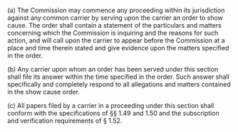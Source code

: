 (a) The Commission may commence any proceeding within its jurisdiction against any common carrier by serving upon the carrier an order to show cause. The order shall contain a statement of the particulars and matters concerning which the Commission is inquiring and the reasons for such action, and will call upon the carrier to appear before the Commission at a place and time therein stated and give evidence upon the matters specified in the order.

(b) Any carrier upon whom an order has been served under this section shall file its answer within the time specified in the order. Such answer shall specifically and completely respond to all allegations and matters contained in the show cause order.

(c) All papers filed by a carrier in a proceeding under this section shall conform with the specifications of §§ 1.49 and 1.50 and the subscription and verification requirements of § 1.52.

